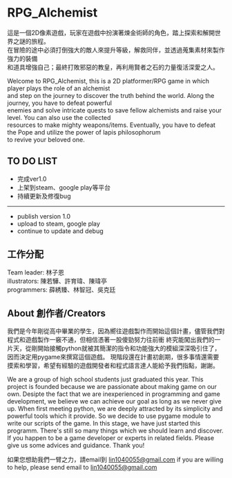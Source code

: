 # RPG_Alchemist
這是一個2D像素遊戲，玩家在遊戲中扮演著煉金術師的角色，踏上探索和解開世界之謎的旅程。<br>
在冒險的途中必須打倒強大的敵人來提升等級，解救同伴，並透過蒐集素材來製作強力的裝備<br>
和道具增強自己；最終打敗邪惡的教皇，再利用賢者之石的力量復活深愛之人。

Welcome to RPG_Alchemist, this is a 2D platformer/RPG game in which player plays the role of an alchemist<br>
and step on the journey to discover the truth behind the world. Along the journey, you have to defeat powerful<br>
enemies and solve intricate quests to save fellow alchemists and raise your level. You can also use the collected<br>
resources to make mighty weapons/items. Eventually, you have to defeat the Pope and utilize the power of lapis philosophorum<br>
to revive your beloved one.


## TO DO LIST

- 完成ver1.0
- 上架到steam、google play等平台
- 持續更新及修復bug
---
- publish version 1.0
- upload to steam, google play
- continue to update and debug


## 工作分配
Team leader: 林子恩<br>
illustrators: 陳若驊、許育瑋、陳瑋亭<br>
programmers: 薛綉臻、林智冠、吳克廷

## About 創作者/Creators
我們是今年剛從高中畢業的學生，因為嚮往遊戲製作而開始這個計畫，儘管我們對程式和遊戲製作一竅不通，但相信憑著一股傻勁努力往前衝
終究能闖出我們的一片天，從剛開始接觸python就被其簡潔的指令和功能強大的模組深深吸引住了，因而決定用pygame來撰寫這個遊戲。
現階段還在計畫初創期，很多事情還需要摸索和學習，希望有經驗的遊戲開發者和程式語言達人能給予我們指點，謝謝。

We are a group of high school students just graduated this year. This project is founded because we are passionate about making game on our own.
Desipte the fact that we are inexperienced in programming and game development, we believe we can achieve our goal as long as we never give up.
When first meeting python, we are deeply attracted by its simplicity and powerful tools which it provide. So we decide to use pygame module to 
write our scripts of the game.
In this stage, we have just started this programm. There's still so many things which we should learn and discover. If you happen to be a game 
developer or experts in related fields. Please give us some advices and guidance. Thank you!

如果您想助我們一臂之力，請email到 lin1040055@gmail.com
if you are willing to help, please send email to lin1040055@gmail.com



